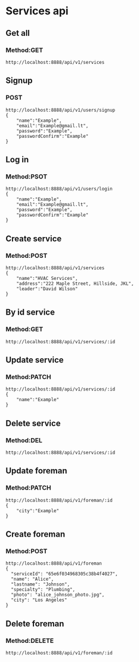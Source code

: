 ﻿# Services api

## Get all
### Method:GET
```
http://localhost:8888/api/v1/services
```

## Signup
### POST
```
http://localhost:8888/api/v1/users/signup
{
    "name":"Example",
    "email":"Example@gmail.lt",
    "password":"Example",
    "passwordConfirm":"Example"
}
```

## Log in
### Method:PSOT
```
http://localhost:8888/api/v1/users/login
{
    "name":"Example",
    "email":"Example@gmail.lt",
    "password":"Example",
    "passwordConfirm":"Example"
}
```

## Create service
### Method:POST
```
http://localhost:8888/api/v1/services
{
    "name":"HVAC Services",
    "address":"222 Maple Street, Hillside, JKL",
    "leader":"David Wilson"
}
```

## By id service
### Method:GET
```
http://localhost:8888/api/v1/services/:id
```

## Update service
### Method:PATCH
```
http://localhost:8888/api/v1/services/:id
{
    "name":"Example"
}
```

## Delete service
### Method:DEL
```
http://localhost:8888/api/v1/services/:id
```

## Update foreman
### Method:PATCH
```
http://localhost:8888/api/v1/foreman/:id
{
    "city":"Example"
}
```

## Create foreman
### Method:POST
```
http://localhost:8888/api/v1/foreman
{
  "serviceId": "65e6f034968305c38b4f4027",
  "name": "Alice",
  "lastname": "Johnson",
  "specialty": "Plumbing",
  "photo": "alice_johnson_photo.jpg",
  "city": "Los Angeles"
}
```

## Delete foreman
### Method:DELETE
```
http://localhost:8888/api/v1/foreman/:id
```